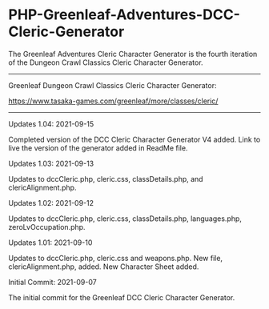 # PHP-Greenleaf-Adventures-DCC-Cleric-Generator
The Greenleaf Adventures Cleric Character Generator is the fourth iteration of the Dungeon Crawl Classics Cleric Character Generator. 

----------------


Greenleaf Dungeon Crawl Classics Cleric Character Generator:

https://www.tasaka-games.com/greenleaf/more/classes/cleric/

-----------------




Updates 1.04: 2021-09-15

Completed version of the DCC Cleric Character Generator V4 added.  Link to live the version of the generator added in ReadMe file.





Updates 1.03: 2021-09-13

Updates to dccCleric.php, cleric.css, classDetails.php, and clericAlignment.php.




Updates 1.02: 2021-09-12

Updates to dccCleric.php, cleric.css, classDetails.php, languages.php, zeroLvOccupation.php.


Updates 1.01: 2021-09-10

Updates to dccCleric.php, cleric.css and weapons.php.  New file, clericAlignment.php, added.  New Character Sheet added.



Initial Commit: 2021-09-07

The initial commit for the Greenleaf DCC Cleric Character Generator.
